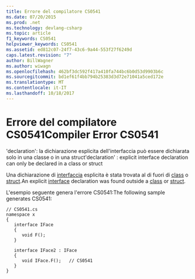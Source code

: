 ```yaml
---
title: Errore del compilatore CS0541
ms.date: 07/20/2015
ms.prod: .net
ms.technology: devlang-csharp
ms.topic: article
f1_keywords: CS0541
helpviewer_keywords: CS0541
ms.assetid: ed812c07-24f7-43c6-9a44-553f27f6249d
caps.latest.revision: "7"
author: BillWagner
ms.author: wiwagn
ms.openlocfilehash: 462bf3dc592f417a410fa744bc6b0d53d9903b6c
ms.sourcegitcommit: bd1ef61f4bb794b25383d3d72e71041a5ced172e
ms.translationtype: MT
ms.contentlocale: it-IT
ms.lasthandoff: 10/18/2017
---
```

# <a name="compiler-error-cs0541"></a><span data-ttu-id="cc5e9-102">Errore del compilatore CS0541</span><span class="sxs-lookup"><span data-stu-id="cc5e9-102">Compiler Error CS0541</span></span>
<span data-ttu-id="cc5e9-103">'declaration': la dichiarazione esplicita dell'interfaccia può essere dichiarata solo in una classe o in una struct</span><span class="sxs-lookup"><span data-stu-id="cc5e9-103">'declaration' : explicit interface declaration can only be declared in a class or struct</span></span>  
  
 <span data-ttu-id="cc5e9-104">Una dichiarazione di [interfaccia](../../csharp/language-reference/keywords/interface.md) esplicita è stata trovata al di fuori di [class](../../csharp/language-reference/keywords/class.md) o [struct](../../csharp/language-reference/keywords/struct.md).</span><span class="sxs-lookup"><span data-stu-id="cc5e9-104">An explicit [interface](../../csharp/language-reference/keywords/interface.md) declaration was found outside a [class](../../csharp/language-reference/keywords/class.md) or [struct](../../csharp/language-reference/keywords/struct.md).</span></span>  
  
 <span data-ttu-id="cc5e9-105">L'esempio seguente genera l'errore CS0541:</span><span class="sxs-lookup"><span data-stu-id="cc5e9-105">The following sample generates CS0541:</span></span>  
  
```  
// CS0541.cs  
namespace x  
{  
   interface IFace  
   {  
      void F();  
   }  
  
   interface IFace2 : IFace  
   {  
      void IFace.F();   // CS0541  
   }  
}  
```
